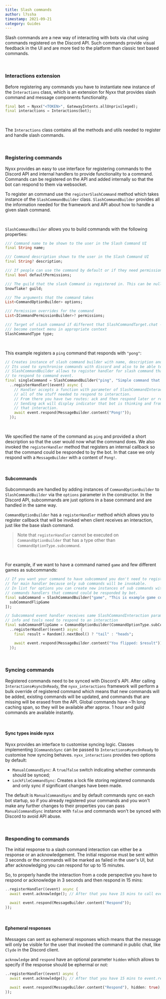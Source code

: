 ```yaml
---
title: Slash commands
author: l7ssha
timestamp: 2021-09-21
category: Guides
---
```


Slash commands are a new way of interacting with bots via chat using commands registered on the Discord API.
Such commands provide visual feedback in the UI and are more tied to the platform than classic text based commands.

</br>

### Interactions extension

Before registering any commands you have to instantiate new instance of the `Interactions` class, which is an extension for
Nyxx that provides slash command and message components functionality. 

```dart
final bot = Nyxx("<TOKEN>", GatewayIntents.allUnprivileged);
final interactions = Interactions(bot);
```

</br>

The `Interactions` class contains all the methods and utils needed to register and handle slash commands.

</br>

### Registering commands

Nyxx provides an easy to use interface for registering commands to the Discord API and internal handlers to provide functionality to a command. Commands can be registered on the API and added internally so that the bot can respond to them via websocket.

</brs>

To register an command use the `registerSlashCommand` method which takes instance of the `SlashCommandBuilder` class.
`SlashCommandBuilder` provides all the information needed for the framework and API about how to handle a given slash command.

</br>

`SlashCommandBuilder` allows you to build commands with the following properties:
```dart
/// Command name to be shown to the user in the Slash Command UI
final String name;

/// Command description shown to the user in the Slash Command UI
final String? description;

/// If people can use the command by default or if they need permissions to use it.
final bool defaultPermissions;

/// The guild that the slash Command is registered in. This can be null if its a global command.
Snowflake? guild;

/// The arguments that the command takes
List<CommandOptionBuilder> options;

/// Permission overrides for the command
List<ICommandPermissionBuilder>? permissions;

/// Target of slash command if different that SlashCommandTarget.chat - slash command will
/// become context menu in appropriate context
SlashCommandType type;
```

</br>

This example registers a `ping` command that responds with `"pong"`:
```dart
// Creates instance of slash command builder with name, description and sub options.
// Its used to synchronise commands with discord and also to be able to respond to them.
// SlashCommandBuilder allows to register handler for slash command that you will be able
// to respond to command event.
final singleCommand = SlashCommandBuilder("ping", "Simple command that responds with `pong`", [])
  ..registerHandler((event) async {
    // Handler accepts a function with parameter of SlashCommandInteraction which contains
    // all of the stuff needed to respond to interaction.
    // From there you have two routes: ack and then respond later or respond immediately without ack.
    // Sending ack will display indicator that bot is thinking and from there you will have 15 mins to respond to
    // that interaction.
    await event.respond(MessageBuilder.content("Pong!"));
  });
```

</br>

We specified the name of the command as `ping` and provided a short description so that the user would now what the command does. We also invoked the `registerHandler` method that registers an internal callback so that the command could be responded to by the bot. In that case we only respond with a `MessageBuilder` with a content of `Pong!`.

</br>

#### Subcommands

Subcommands are handled by adding instances of `CommandOptionBuilder` to `SlashCommandBuilder` via the `options` parameter
in the constructor. In the Discord API, subcommands are just options in a base command and are handled in the same way.

`CommandOptionBuilder` has a `registerHandler` method which allows you to register callback that will be invoked when client receives an interaction, just like the base slash command.

> Note that `registerHandler` cannot be executed on `CommandOptionBuilder` that has a type other than `CommandOptionType.subcommand`.

</br>

For example, if we want to have a command named `game` and few different games as subcommands:
```dart
// If you want your command to have subcommand you don't need to register handler
// for main handler because only sub commands will be invokable.
// In list for options you can create new instances of sub commands with
// commands handlers that command could be responded by bot.
final subCommand = SlashCommandBuilder("game", "This is example game command", [
  subCommandFlipGame
]);

// Subcommand event handler receives same SlashCommandInteraction parameter with all
// info and tools need to respond to an interaction
final subCommandFlipGame = CommandOptionBuilder(CommandOptionType.subCommand, "coinflip", "Coin flip game")
  ..registerHandler((event) async {
    final result = Random().nextBool() ? "tail" : "heads";

    await event.respond(MessageBuilder.content("You flipped: $result"));
  });
```

</br>

### Syncing commands

Registered commands need to be synced with Discord's API. After calling `Interactions#syncOnReady`, the `nyxx_interactions` framework will perform a  bulk override of registered command which means that new commands will be added, existing commands will be updated, and commands that are missing will be erased from the API. Global commands have ~1h long caching span, so they will be available after approx. 1 hour and guild commands are available instantly.

</br>

#### Sync types inside nyxx

Nyxx provides an interface to customise syncing logic. Classes implementing `ICommandsSync` can be passed to `Interactions#syncOnReady` to customise how syncing behaves. `nyxx_interactions` provides two options by default:
 - `ManualCommandSync`: A `true`/`false` switch indicating whether commands should be synced;
 - `LockFileCommandSync`: Creates a lock file storing registered commands and only sync if significant changes have been made.

The default is `ManualCommandSync` and by default commands sync on each bot startup, so if you already registered your commands and you won't make any further changes to their properties you can pass `ManualCommandSync` instance with `false` and commands won't be synced with Discord to avoid API abuse.

</br>

### Responding to commands

The initial response to a slash command interaction can either be a response or an acknowledgement. The initial response must be sent within 3 seconds or the commands will be marked as failed in the user's UI, but after acknowledging you can respond for up to 15 minutes.


So, to properly handle the interaction from a code perspective you have to respond or acknowledge in 3 seconds and then respond in 15 mins:

```dart
..registerHandler((event) async {
  await event.acknowledge(); // After that you have 15 mins to call event.respond

  await event.respond(MessageBuilder.content("Respond"));
});
```

</br>

#### Ephemeral responses

Messages can sent as ephemeral responses which means that the message will only be visible for the user that invoked the command in public chat, like `Clyde` in the Discord client. 

`acknowledge` and `respond` have an optional parameter `hidden` which allows to specify if the response should be ephermal or not:

```dart
..registerHandler((event) async {
  await event.acknowledge(); // After that you have 15 mins to event.respond

  await event.respond(MessageBuilder.content("Respond"), hidden: true);
});
```
